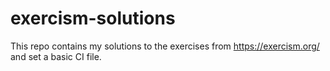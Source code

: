 # exercism-solutions
This repo contains my solutions to the exercises from https://exercism.org/ and set a basic CI file.
